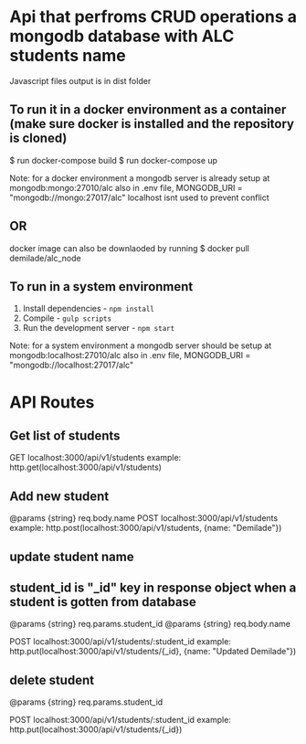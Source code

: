# Api that perfroms CRUD operations a mongodb database with  ALC students name
 Javascript files output is in dist folder


## To run it in a docker environment as a container (make sure docker is installed and the repository is cloned)

$ run docker-compose build
$ run docker-compose up
 
 Note: for a docker environment a mongodb server is already setup at mongodb:mongo:27010/alc
 also in .env file,  MONGODB_URI = "mongodb://mongo:27017/alc"
 localhost isnt used to prevent conflict

## OR

docker image can also be downlaoded by running 
$ docker pull demilade/alc_node


## To run in a system environment

1. Install dependencies - `npm install`
2. Compile - `gulp scripts` 
3. Run the development server - `npm start`

Note: for a system environment a mongodb server should be setup at mongodb:localhost:27010/alc
also in .env file,  MONGODB_URI = "mongodb://localhost:27017/alc"



# API Routes

## Get list of students
GET localhost:3000/api/v1/students
example: http.get(localhost:3000/api/v1/students)

## Add new student
@params {string} req.body.name
POST localhost:3000/api/v1/students
example: http.post(localhost:3000/api/v1/students, {name: "Demilade"})

## update student name
## student_id is  "_id" key in response object when a student is gotten from database
@params {string} req.params.student_id
@params {string} req.body.name

POST localhost:3000/api/v1/students/:student_id
example: http.put(localhost:3000/api/v1/students/{_id}, {name: "Updated Demilade"})

## delete student
@params {string} req.params.student_id

POST localhost:3000/api/v1/students/:student_id
example: http.put(localhost:3000/api/v1/students/{_id})


